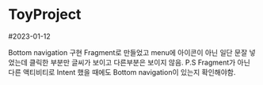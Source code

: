# ToyProject


#2023-01-12

Bottom navigation 구현
Fragment로 만들었고 menu에 아이콘이 아닌 일단 문잘 넣었는데 클릭한 부분만 글씨가 보이고 다른부분은 보이지 않음.
P.S Fragment가 아닌 다른 액티비티로 Intent 했을 때에도 Bottom navigation이 있는지 확인해야함.

